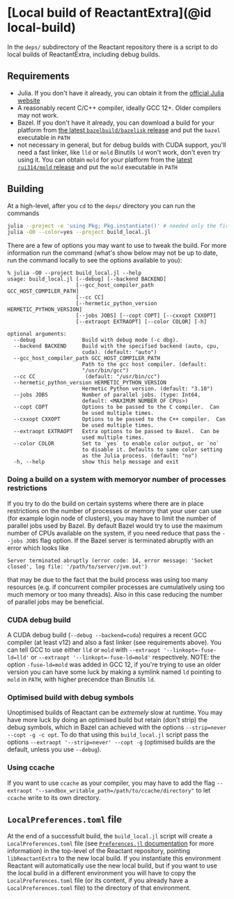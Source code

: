 # [Local build of ReactantExtra](@id local-build)

In the `deps/` subdirectory of the Reactant repository there is a script to do local builds of ReactantExtra, including debug builds.

## Requirements

* Julia.  If you don't have it already, you can obtain it from the [official Julia website](https://julialang.org/downloads/)
* A reasonably recent C/C++ compiler, ideally GCC 12+.
  Older compilers may not work.
* Bazel. If you don't have it already, you can download a build for your platform from [the latest `bazelbuild/bazelisk` release](https://github.com/bazelbuild/bazelisk/releases/latest) and put the `bazel` executable in `PATH`
* not necessary in general, but for debug builds with CUDA support, you'll need a fast linker, like `lld` or `mold`
  Binutils `ld` won't work, don't even try using it.
  You can obtain `mold` for your platform from the [latest `rui314/mold` release](https://github.com/rui314/mold/releases/latest) and put the `mold` executable in `PATH`

## Building

At a high-level, after you `cd` to the `deps/` directory you can run the commands

```bash
julia --project -e 'using Pkg; Pkg.instantiate()' # needed only the first time to install dependencies for this script
julia -O0 --color=yes --project build_local.jl
```

There are a few of options you may want to use to tweak the build.
For more information run the command (what's show below may not be up to date, run the command locally to see the options available to you):

```console
% julia -O0 --project build_local.jl --help
usage: build_local.jl [--debug] [--backend BACKEND]
                      [--gcc_host_compiler_path GCC_HOST_COMPILER_PATH]
                      [--cc CC]
                      [--hermetic_python_version HERMETIC_PYTHON_VERSION]
                      [--jobs JOBS] [--copt COPT] [--cxxopt CXXOPT]
                      [--extraopt EXTRAOPT] [--color COLOR] [-h]

optional arguments:
  --debug               Build with debug mode (-c dbg).
  --backend BACKEND     Build with the specified backend (auto, cpu,
                        cuda). (default: "auto")
  --gcc_host_compiler_path GCC_HOST_COMPILER_PATH
                        Path to the gcc host compiler. (default:
                        "/usr/bin/gcc")
  --cc CC                (default: "/usr/bin/cc")
  --hermetic_python_version HERMETIC_PYTHON_VERSION
                        Hermetic Python version. (default: "3.10")
  --jobs JOBS           Number of parallel jobs. (type: Int64,
                        default: <MAXIMUM NUMBER OF CPUs>)
  --copt COPT           Options to be passed to the C compiler.  Can
                        be used multiple times.
  --cxxopt CXXOPT       Options to be passed to the C++ compiler.  Can
                        be used multiple times.
  --extraopt EXTRAOPT   Extra options to be passed to Bazel.  Can be
                        used multiple times.
  --color COLOR         Set to `yes` to enable color output, or `no`
                        to disable it. Defaults to same color setting
                        as the Julia process. (default: "no")
  -h, --help            show this help message and exit
```

### Doing a build on a system with memoryor number of processes restrictions

If you try to do the build on certain systems where there are in place restrictions on the number of processes or memory that your user can use (for example login node of clusters), you may have to limit the number of parallel jobs used by Bazel.
By default Bazel would try to use the maximum number of CPUs available on the system, if you need reduce that pass the `--jobs JOBS` flag option.
If the Bazel server is terminated abruptly with an error which looks like

```
Server terminated abruptly (error code: 14, error message: 'Socket closed', log file: '/path/to/server/jvm.out')
```

that may be due to the fact that the build process was using too many resources (e.g. if concurrent compiler processes are cumulatively using too much memory or too many threads).
Also in this case reducing the number of parallel jobs may be beneficial.

### CUDA debug build

A CUDA debug build (`--debug --backend=cuda`) requires a recent GCC compiler (at least v12) and also a fast linker (see requirements above).
You can tell GCC to use either `lld` or `mold` with `--extraopt '--linkopt=-fuse-ld=lld'` or `--extraopt '--linkopt=-fuse-ld=mold'` respectively.
NOTE: the option `-fuse-ld=mold` was added in GCC 12, if you're trying to use an older version you can have some luck by making a symlink named `ld` pointing to `mold` in `PATH`, with higher precendce than Binutils `ld`.

### Optimised build with debug symbols

Unoptimised builds of Reactant can be _extremely_ slow at runtime.
You may have more luck by doing an optimised build but retain (don't strip) the debug symbols, which in Bazel can achieved with the options `--strip=never --copt -g -c opt`.
To do that using this `build_local.jl` script pass the options `--extraopt '--strip=never' --copt -g` (optimised builds are the default, unless you use `--debug`).

### Using ccache

If you want to use `ccache` as your compiler, you may have to add the flag `--extraopt "--sandbox_writable_path=/path/to/ccache/directory"` to let `ccache` write to its own directory.


## `LocalPreferences.toml` file

At the end of a successfult build, the `build_local.jl` script will create a `LocalPreferences.toml` file (see [`Preferences.jl` documentation](https://juliapackaging.github.io/Preferences.jl/stable/) for more information) in the top-level of the Reactant repository, pointing `libReactantExtra` to the new local build.
If you instantiate this environment Reactant will automatically use the new local build, but if you want to use the local build in a different environment you will have to copy the `LocalPreferences.toml` file (or its content, if you already have a `LocalPreferences.toml` file) to the directory of that environment.
